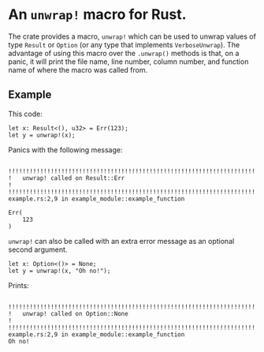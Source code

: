 # An `unwrap!` macro for Rust.

The crate provides a macro, `unwrap!` which can be used to unwrap values of
type `Result` or `Option` (or any type that implements `VerboseUnwrap`). The
advantage of using this macro over the `.unwrap()` methods is that, on a panic,
it will print the file name, line number, column number, and function name of
where the macro was called from.

## Example

This code:

```
let x: Result<(), u32> = Err(123);
let y = unwrap!(x);
```

Panics with the following message:

```

!!!!!!!!!!!!!!!!!!!!!!!!!!!!!!!!!!!!!!!!!!!!!!!!!!!!!!!!!!!!!!!!!!!!!!!!!!!!!!!!
!   unwrap! called on Result::Err                                              !
!!!!!!!!!!!!!!!!!!!!!!!!!!!!!!!!!!!!!!!!!!!!!!!!!!!!!!!!!!!!!!!!!!!!!!!!!!!!!!!!
example.rs:2,9 in example_module::example_function

Err(
    123
)

```

`unwrap!` can also be called with an extra error message as an optional second
argument.

```
let x: Option<()> = None;
let y = unwrap!(x, "Oh no!");
```

Prints:

```

!!!!!!!!!!!!!!!!!!!!!!!!!!!!!!!!!!!!!!!!!!!!!!!!!!!!!!!!!!!!!!!!!!!!!!!!!!!!!!!!
!   unwrap! called on Option::None                                             !
!!!!!!!!!!!!!!!!!!!!!!!!!!!!!!!!!!!!!!!!!!!!!!!!!!!!!!!!!!!!!!!!!!!!!!!!!!!!!!!!
example.rs:2,9 in example_module::example_function
Oh no!

```

